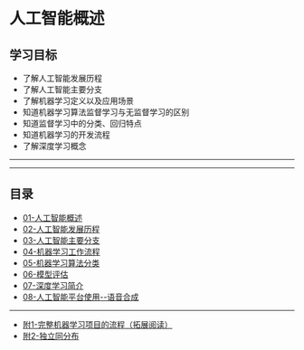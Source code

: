 # 人工智能概述

## 学习目标

- 了解人工智能发展历程
- 了解人工智能主要分支
- 了解机器学习定义以及应用场景
- 知道机器学习算法监督学习与无监督学习的区别
- 知道监督学习中的分类、回归特点
- 知道机器学习的开发流程
- 了解深度学习概念



---

---

## 目录

- [01-人工智能概述](01-人工智能概述)
- [02-人工智能发展历程](02-人工智能发展历程)
- [03-人工智能主要分支](03-人工智能主要分支)
- [04-机器学习工作流程](04-机器学习工作流程)
- [05-机器学习算法分类](05-机器学习算法分类)
- [06-模型评估](06-模型评估)
- [07-深度学习简介](07-深度学习简介)
- [08-人工智能平台使用--语音合成](08-人工智能平台使用--语音合成)

---

- [附1-完整机器学习项目的流程（拓展阅读）](附1-完整机器学习项目的流程（拓展阅读）)
- [附2-独立同分布](附2-独立同分布)

